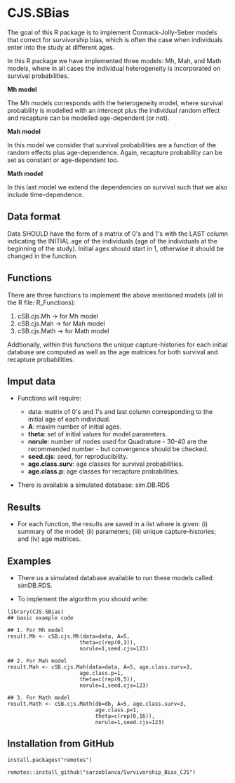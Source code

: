 # CJS.SBias

The goal of this R package is to implement Cormack-Jolly-Seber models that correct for survivorship bias, which is often the case when individuals enter into the study at different ages.

In this R package we have implemented three models: Mh, Mah, and Math models, where in all cases the individual heterogeneity is incorporated on survival probabilities. 

**Mh model**

The Mh models corresponds with the heterogeneity model, where survival probability is modelled with an intercept plus the individual random effect and recapture can be modelled age-dependent (or not).

**Mah model**

In this model we consider that survival probabilities are a function of the random effects plus age-dependence. Again, recapture probability can be set as constant or age-dependent too. 

**Math model**

In this last model we extend the dependencies on survival such that we also include time-dependence.

## Data format

Data SHOULD have the form of a matrix of 0's and 1's with the LAST column indicating the INITIAL age of the individuals (age of the individuals at the beginning of the study). Initial ages should start in 1, otherwise it should be changed in the function.

## Functions

There are three functions to implement the above mentioned models (all in the R file: R_Functions):

1) cSB.cjs.Mh -> for Mh model
2) cSB.cjs.Mah -> for Mah model
3) cSB.cjs.Math -> for Math model

Addtionally, within this functions the unique capture-histories for each initial database are computed as well as the age matrices for both survival and recapture probabilities. 

## Imput data

+ Functions will require: 
  * data: matrix of 0's and 1's and last column corresponding to the initial age of each individual.
  * **A**: maxim number of initial ages.
  * **theta**: set of initial values for model parameters.
  * **norule**: number of nodes used for Quadrature - 30-40 are the recommended number - but convergence should be checked.
  * **seed.cjs**: seed, for reproducibility.
  * **age.class.surv**: age classes for survival probabilities.
  * **age.class.p**: age classes for recapture probabilities.
 
+ There is available a simulated database: sim.DB.RDS

## Results

+ For each function, the results are saved in a list where is given: (i) summary of the model; (ii) parameters; (iii) unique capture-histories; and (iv) age matrices.

## Examples

+ There us a simulated database available to run these models called: simDB.RDS.

+ To implement the algorithm you should write:

```{r example}
library(CJS.SBias)
## basic example code

## 1. For Mh model
result.Mh <- cSB.cjs.Mh(data=data, A=5,
                       theta=c(rep(0,3)),
                       norule=1,seed.cjs=123)

## 2. For Mah model
result.Mah <- cSB.cjs.Mah(data=data, A=5, age.class.surv=3,
                       age.class.p=1,
                       theta=c(rep(0,5)),
                       norule=1,seed.cjs=123)

## 3. For Math model
result.Math <- cSB.cjs.Math(db=db, A=5, age.class.surv=3,
                            age.class.p=1,
                            theta=c(rep(0,16)),
                            norule=1,seed.cjs=123)
```

## Installation from GitHub

```{r example}
install.packages("remotes")

remotes::install_github("sarzoblanca/Survivorship_Bias_CJS")                           
```

